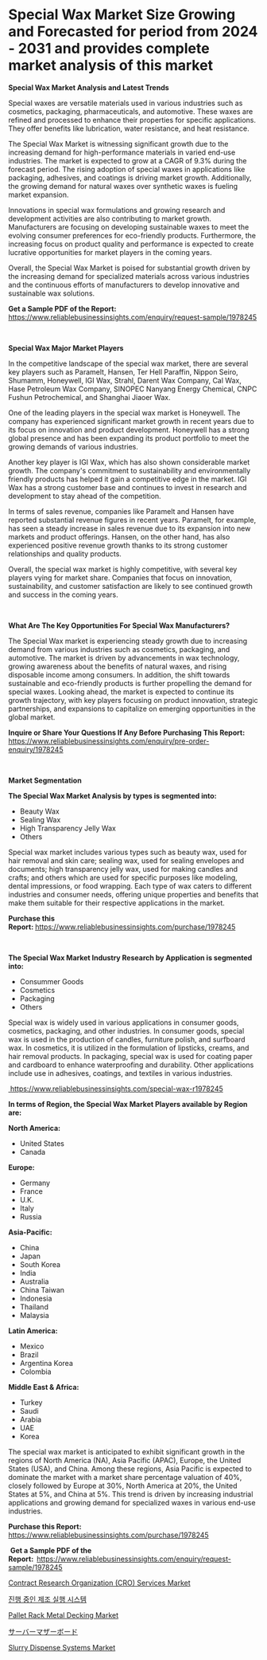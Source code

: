 <p><h1>Special Wax Market Size Growing and Forecasted for period from 2024 - 2031 and provides complete market analysis of this market</h1></p><p><strong>Special Wax Market Analysis and Latest Trends</strong></p>
<p><p>Special waxes are versatile materials used in various industries such as cosmetics, packaging, pharmaceuticals, and automotive. These waxes are refined and processed to enhance their properties for specific applications. They offer benefits like lubrication, water resistance, and heat resistance.</p><p>The Special Wax Market is witnessing significant growth due to the increasing demand for high-performance materials in varied end-use industries. The market is expected to grow at a CAGR of 9.3% during the forecast period. The rising adoption of special waxes in applications like packaging, adhesives, and coatings is driving market growth. Additionally, the growing demand for natural waxes over synthetic waxes is fueling market expansion.</p><p>Innovations in special wax formulations and growing research and development activities are also contributing to market growth. Manufacturers are focusing on developing sustainable waxes to meet the evolving consumer preferences for eco-friendly products. Furthermore, the increasing focus on product quality and performance is expected to create lucrative opportunities for market players in the coming years.</p><p>Overall, the Special Wax Market is poised for substantial growth driven by the increasing demand for specialized materials across various industries and the continuous efforts of manufacturers to develop innovative and sustainable wax solutions.</p></p>
<p><strong>Get a Sample PDF of the Report:&nbsp;</strong> <a href="https://www.reliablebusinessinsights.com/enquiry/request-sample/1978245">https://www.reliablebusinessinsights.com/enquiry/request-sample/1978245</a></p>
<p>&nbsp;</p>
<p><strong>Special Wax Major Market Players</strong></p>
<p><p>In the competitive landscape of the special wax market, there are several key players such as Paramelt, Hansen, Ter Hell Paraffin, Nippon Seiro, Shumamm, Honeywell, IGI Wax, Strahl, Darent Wax Company, Cal Wax, Hase Petroleum Wax Company, SINOPEC Nanyang Energy Chemical, CNPC Fushun Petrochemical, and Shanghai Jiaoer Wax.</p><p>One of the leading players in the special wax market is Honeywell. The company has experienced significant market growth in recent years due to its focus on innovation and product development. Honeywell has a strong global presence and has been expanding its product portfolio to meet the growing demands of various industries.</p><p>Another key player is IGI Wax, which has also shown considerable market growth. The company's commitment to sustainability and environmentally friendly products has helped it gain a competitive edge in the market. IGI Wax has a strong customer base and continues to invest in research and development to stay ahead of the competition.</p><p>In terms of sales revenue, companies like Paramelt and Hansen have reported substantial revenue figures in recent years. Paramelt, for example, has seen a steady increase in sales revenue due to its expansion into new markets and product offerings. Hansen, on the other hand, has also experienced positive revenue growth thanks to its strong customer relationships and quality products.</p><p>Overall, the special wax market is highly competitive, with several key players vying for market share. Companies that focus on innovation, sustainability, and customer satisfaction are likely to see continued growth and success in the coming years.</p></p>
<p>&nbsp;</p>
<p><strong>What Are The Key Opportunities For Special Wax Manufacturers?</strong></p>
<p><p>The Special Wax market is experiencing steady growth due to increasing demand from various industries such as cosmetics, packaging, and automotive. The market is driven by advancements in wax technology, growing awareness about the benefits of natural waxes, and rising disposable income among consumers. In addition, the shift towards sustainable and eco-friendly products is further propelling the demand for special waxes. Looking ahead, the market is expected to continue its growth trajectory, with key players focusing on product innovation, strategic partnerships, and expansions to capitalize on emerging opportunities in the global market.</p></p>
<p><strong>Inquire or Share Your Questions If Any Before Purchasing This Report:</strong> <a href="https://www.reliablebusinessinsights.com/enquiry/pre-order-enquiry/1978245">https://www.reliablebusinessinsights.com/enquiry/pre-order-enquiry/1978245</a></p>
<p>&nbsp;</p>
<p><strong>Market Segmentation</strong></p>
<p><strong>The Special Wax Market Analysis by types is segmented into:</strong></p>
<p><ul><li>Beauty Wax</li><li>Sealing Wax</li><li>High Transparency Jelly Wax</li><li>Others</li></ul></p>
<p><p>Special wax market includes various types such as beauty wax, used for hair removal and skin care; sealing wax, used for sealing envelopes and documents; high transparency jelly wax, used for making candles and crafts; and others which are used for specific purposes like modeling, dental impressions, or food wrapping. Each type of wax caters to different industries and consumer needs, offering unique properties and benefits that make them suitable for their respective applications in the market.</p></p>
<p><strong>Purchase this Report:&nbsp;</strong><a href="https://www.reliablebusinessinsights.com/purchase/1978245">https://www.reliablebusinessinsights.com/purchase/1978245</a></p>
<p>&nbsp;</p>
<p><strong>The Special Wax Market Industry Research by Application is segmented into:</strong></p>
<p><ul><li>Consummer Goods</li><li>Cosmetics</li><li>Packaging</li><li>Others</li></ul></p>
<p><p>Special wax is widely used in various applications in consumer goods, cosmetics, packaging, and other industries. In consumer goods, special wax is used in the production of candles, furniture polish, and surfboard wax. In cosmetics, it is utilized in the formulation of lipsticks, creams, and hair removal products. In packaging, special wax is used for coating paper and cardboard to enhance waterproofing and durability. Other applications include use in adhesives, coatings, and textiles in various industries.</p></p>
<p><a href="https://www.reliablebusinessinsights.com/special-wax-r1978245">&nbsp;https://www.reliablebusinessinsights.com/special-wax-r1978245</a></p>
<p><strong>In terms of Region, the Special Wax Market Players available by Region are:</strong></p>
<p>
    <p> <strong> North America: </strong>
        <ul>
            <li>United States</li>
            <li>Canada</li>
        </ul>
        </p> 
    <p> <strong> Europe: </strong>
        <ul>
            <li>Germany</li>
            <li>France</li>
            <li>U.K.</li>
            <li>Italy</li>
            <li>Russia</li>
        </ul>
        </p> 
    <p> <strong> Asia-Pacific: </strong>
        <ul>
            <li>China</li>
            <li>Japan</li>
            <li>South Korea</li>
            <li>India</li>
            <li>Australia</li>
            <li>China Taiwan</li>
            <li>Indonesia</li>
            <li>Thailand</li>
            <li>Malaysia</li>
        </ul>
        </p> 
    <p> <strong> Latin America: </strong>
        <ul>
            <li>Mexico</li>
            <li>Brazil</li>
            <li>Argentina Korea</li>
            <li>Colombia</li>
        </ul>
        </p> 
    <p> <strong> Middle East & Africa: </strong>
        <ul>
            <li>Turkey</li>
            <li>Saudi</li>
            <li>Arabia</li>
            <li>UAE</li>
            <li>Korea</li>
        </ul>
    </p>
    </p>
<p><p>The special wax market is anticipated to exhibit significant growth in the regions of North America (NA), Asia Pacific (APAC), Europe, the United States (USA), and China. Among these regions, Asia Pacific is expected to dominate the market with a market share percentage valuation of 40%, closely followed by Europe at 30%, North America at 20%, the United States at 5%, and China at 5%. This trend is driven by increasing industrial applications and growing demand for specialized waxes in various end-use industries.</p></p>
<p><strong>Purchase this Report: </strong><a href="https://www.reliablebusinessinsights.com/purchase/1978245">https://www.reliablebusinessinsights.com/purchase/1978245</a></p>
<p>&nbsp;<strong>Get a Sample PDF of the Report:&nbsp;&nbsp;</strong><a href="https://www.reliablebusinessinsights.com/enquiry/request-sample/1978245">https://www.reliablebusinessinsights.com/enquiry/request-sample/1978245</a></p>
<p><strong></strong></p>
<p><p><a href="https://github.com/sarohimweaach77/Market-Research-Report-List-1/blob/main/contract-research-organization-cro-services-market.md">Contract Research Organization (CRO) Services Market</a></p><p><a href="https://medium.com/@minimini78678/%EC%A0%9C%EC%A1%B0%EC%8B%A4%ED%96%89%EC%8B%9C%EC%8A%A4%ED%85%9C-process-market-%EA%B2%BD%EC%9F%81-%EB%B6%84%EC%84%9D-%EC%8B%9C%EC%9E%A5-%EB%8F%99%ED%96%A5-%EB%B0%8F-2031%EB%85%84%EA%B9%8C%EC%A7%80%EC%9D%98-%EC%A0%84%EB%A7%9D-da39e2823cbd">진행 중인 제조 실행 시스템</a></p><p><a href="https://issuu.com/reportprime-2/docs/pallet-rack-metal-decking-market-size-2030.pptx">Pallet Rack Metal Decking Market</a></p><p><a href="https://medium.com/@eleanorardy655/%E3%82%B5%E3%83%BC%E3%83%90%E3%83%BC%E3%83%9E%E3%82%B6%E3%83%BC%E3%83%9C%E3%83%BC%E3%83%89%E5%B8%82%E5%A0%B4-%E5%B8%82%E5%A0%B4cagr-%E5%B8%82%E5%A0%B4%E5%8B%95%E5%90%91-%E3%81%8A%E3%82%88%E3%81%B3%E6%88%90%E9%95%B7%E6%88%A6%E7%95%A5%E3%81%AB%E3%81%A4%E3%81%84%E3%81%A6%E3%81%AE%E6%B4%9E%E5%AF%9F-6e6420a898f6">サーバーマザーボード</a></p><p><a href="https://issuu.com/reportprime-2/docs/slurry-dispense-systems-market-size-2030.pptx">Slurry Dispense Systems Market</a></p></p>